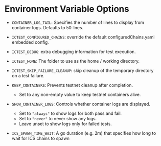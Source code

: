 # Environment Variable Options

- `CONTAINER_LOG_TAIL`: Specifies the number of lines to display from container logs. Defaults to 50 lines.

- `ICTEST_CONFIGURED_CHAINS`: override the default configuredChains.yaml embedded config.

- `ICTEST_DEBUG`: extra debugging information for test execution.

- `ICTEST_HOME`: The folder to use as the home / working directory.

- `ICTEST_SKIP_FAILURE_CLEANUP`: skip cleanup of the temporary directory on a test failure.

- `KEEP_CONTAINERS`: Prevents testnet cleanup after completion.

    - Set to any non-empty value to keep testnet containers alive.

- `SHOW_CONTAINER_LOGS`: Controls whether container logs are displayed.

    - Set to `"always"` to show logs for both pass and fail.
    - Set to `"never"` to never show any logs.
    - Leave unset to show logs only for failed tests.

- `ICS_SPAWN_TIME_WAIT`: A go duration (e.g. 2m) that specifies how long to wait for ICS chains to spawn
